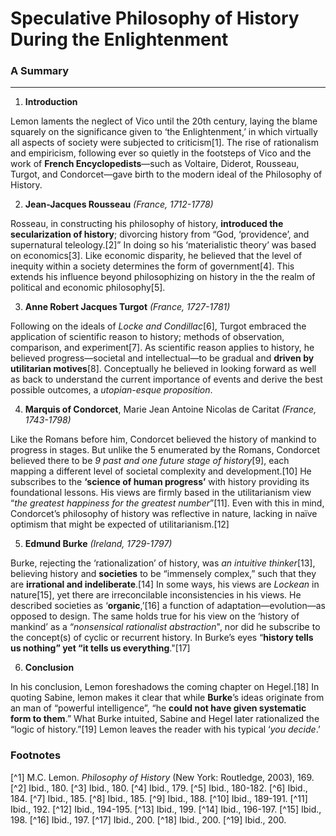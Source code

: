 # Speculative Philosophy of History During the Enlightenment
### A Summary
---
1.	**Introduction**

Lemon laments the neglect of Vico until the 20th century, laying the blame squarely on the significance given to ‘the Enlightenment,’ in which virtually all aspects of society were subjected to criticism[1].  The rise of rationalism and empiricism, following ever so quietly in the footsteps of Vico and the work of **French Encyclopedists**—such as Voltaire, Diderot, Rousseau, Turgot, and Condorcet—gave birth to the modern ideal of the Philosophy of History.

2.	**Jean-Jacques Rousseau** _(France, 1712-1778)_

Rosseau, in constructing his philosophy of history, **introduced the secularization of history**; divorcing history from “God, ‘providence’, and supernatural teleology.[2]”  In doing so his ‘materialistic theory’ was based on economics[3]. Like economic disparity, he believed that the level of inequity within a society determines the form of government[4]. This extends his influence beyond philosophizing on history in the the realm of political and economic philosophy[5].

3.	**Anne Robert Jacques Turgot** _(France, 1727-1781)_

Following on the ideals of _Locke and Condillac_[6], Turgot embraced the application of scientific reason to history; methods of observation, comparison, and experiment[7].  As scientific reason applies to history, he believed progress—societal and intellectual—to be gradual and **driven by utilitarian motives**[8].  Conceptually he believed in looking forward as well as back to understand the current importance of events and derive the best possible outcomes, a _utopian-esque proposition_.

4.	 **Marquis of Condorcet**, Marie Jean Antoine Nicolas de Caritat _(France, 1743-1798)_

Like the Romans before him, Condorcet believed the history of mankind to progress in stages.  But unlike the 5 enumerated by the Romans, Condorcet believed there to be _9 past and one future stage of history_[9], each mapping a different level of societal complexity and development.[10]  He subscribes to the **‘science of human progress’** with history providing its foundational lessons.  His views are firmly based in the utilitarianism view “_the greatest happiness for the greatest number_”[11]. Even with this in mind, Condorcet’s philosophy of history was reflective in nature, lacking in naïve optimism that might be expected of utilitarianism.[12]

5.	**Edmund Burke** _(Ireland, 1729-1797)_

Burke, rejecting the ‘rationalization’ of history, was _an intuitive thinker_[13], believing history and **societies** to be “immensely complex,” such that they are **irrational and indeliberate**.[14]  In some ways, his views are _Lockean_ in nature[15], yet there are irreconcilable inconsistencies in his views.  He described societies as ‘**organic**,’[16] a function of adaptation—evolution—as opposed to design.  The same holds true for his view on the ‘history of mankind’ as a “_nonsensical rationalist abstraction_", nor did he subscribe to the concept(s) of cyclic or recurrent history.  In Burke’s eyes “**history tells us nothing” yet “it tells us everything**."[17]

6.	**Conclusion**

In his conclusion, Lemon foreshadows the coming chapter on Hegel.[18]  In quoting Sabine, lemon makes it clear that while **Burke**’s ideas originate from an man of “powerful intelligence”, “he **could not have given systematic form to them**.”  What Burke intuited, Sabine and Hegel later rationalized the “logic of history.”[19]  Lemon leaves the reader with his typical ‘_you decide_.’

### Footnotes
[^1] M.C. Lemon. _Philosophy of History_ (New York: Routledge, 2003), 169.
[^2] Ibid., 180.
[^3] Ibid., 180.
[^4] Ibid., 179.
[^5] Ibid., 180-182.
[^6] Ibid., 184.
[^7] Ibid., 185.
[^8] Ibid., 185.
[^9] Ibid., 188.
[^10] Ibid., 189-191.
[^11] Ibid., 192.
[^12] Ibid., 194-195.
[^13] Ibid., 199.
[^14] Ibid., 196-197.
[^15] Ibid., 198.
[^16] Ibid., 197.
[^17] Ibid., 200.
[^18] Ibid., 200.
[^19] Ibid., 200.

